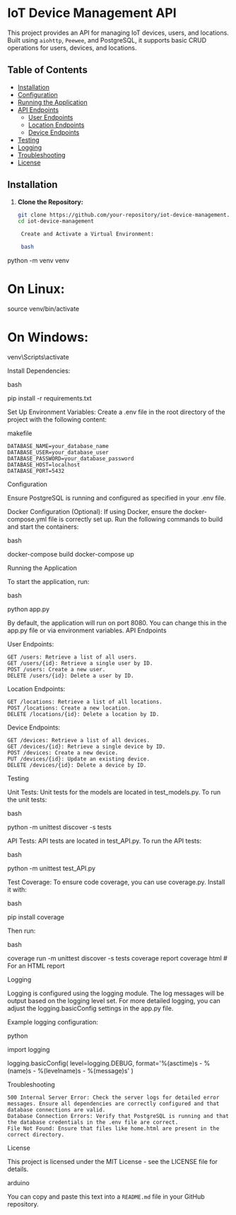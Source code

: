 # IoT Device Management API

This project provides an API for managing IoT devices, users, and locations. Built using `aiohttp`, `Peewee`, and PostgreSQL, it supports basic CRUD operations for users, devices, and locations.

## Table of Contents

- [Installation](#installation)
- [Configuration](#configuration)
- [Running the Application](#running-the-application)
- [API Endpoints](#api-endpoints)
  - [User Endpoints](#user-endpoints)
  - [Location Endpoints](#location-endpoints)
  - [Device Endpoints](#device-endpoints)
- [Testing](#testing)
- [Logging](#logging)
- [Troubleshooting](#troubleshooting)
- [License](#license)

## Installation

1. **Clone the Repository:**
   ```bash
   git clone https://github.com/your-repository/iot-device-management.git
   cd iot-device-management

    Create and Activate a Virtual Environment:

    bash

python -m venv venv
# On Linux:
source venv/bin/activate
# On Windows:
venv\Scripts\activate

Install Dependencies:

bash

pip install -r requirements.txt

Set Up Environment Variables:
Create a .env file in the root directory of the project with the following content:

makefile

    DATABASE_NAME=your_database_name
    DATABASE_USER=your_database_user
    DATABASE_PASSWORD=your_database_password
    DATABASE_HOST=localhost
    DATABASE_PORT=5432

Configuration

Ensure PostgreSQL is running and configured as specified in your .env file.

Docker Configuration (Optional):
If using Docker, ensure the docker-compose.yml file is correctly set up. Run the following commands to build and start the containers:

bash

docker-compose build
docker-compose up

Running the Application

To start the application, run:

bash

python app.py

By default, the application will run on port 8080. You can change this in the app.py file or via environment variables.
API Endpoints

User Endpoints:

    GET /users: Retrieve a list of all users.
    GET /users/{id}: Retrieve a single user by ID.
    POST /users: Create a new user.
    DELETE /users/{id}: Delete a user by ID.

Location Endpoints:

    GET /locations: Retrieve a list of all locations.
    POST /locations: Create a new location.
    DELETE /locations/{id}: Delete a location by ID.

Device Endpoints:

    GET /devices: Retrieve a list of all devices.
    GET /devices/{id}: Retrieve a single device by ID.
    POST /devices: Create a new device.
    PUT /devices/{id}: Update an existing device.
    DELETE /devices/{id}: Delete a device by ID.

Testing

Unit Tests:
Unit tests for the models are located in test_models.py. To run the unit tests:

bash

python -m unittest discover -s tests

API Tests:
API tests are located in test_API.py. To run the API tests:

bash

python -m unittest test_API.py

Test Coverage:
To ensure code coverage, you can use coverage.py. Install it with:

bash

pip install coverage

Then run:

bash

coverage run -m unittest discover -s tests
coverage report
coverage html  # For an HTML report

Logging

Logging is configured using the logging module. The log messages will be output based on the logging level set. For more detailed logging, you can adjust the logging.basicConfig settings in the app.py file.

Example logging configuration:

python

import logging

logging.basicConfig(
    level=logging.DEBUG,
    format='%(asctime)s - %(name)s - %(levelname)s - %(message)s'
)

Troubleshooting

    500 Internal Server Error: Check the server logs for detailed error messages. Ensure all dependencies are correctly configured and that database connections are valid.
    Database Connection Errors: Verify that PostgreSQL is running and that the database credentials in the .env file are correct.
    File Not Found: Ensure that files like home.html are present in the correct directory.

License

This project is licensed under the MIT License - see the LICENSE file for details.

arduino


You can copy and paste this text into a `README.md` file in your GitHub repository.
